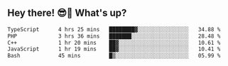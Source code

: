## Hey there! 😎👋 What's up?

<!--START_SECTION:waka-->

```txt
TypeScript      4 hrs 25 mins   ████████▓░░░░░░░░░░░░░░░░   34.88 %
PHP             3 hrs 36 mins   ███████░░░░░░░░░░░░░░░░░░   28.48 %
C++             1 hr 20 mins    ██▓░░░░░░░░░░░░░░░░░░░░░░   10.61 %
JavaScript      1 hr 19 mins    ██▓░░░░░░░░░░░░░░░░░░░░░░   10.41 %
Bash            45 mins         █▒░░░░░░░░░░░░░░░░░░░░░░░   05.99 %
```

<!--END_SECTION:waka-->
